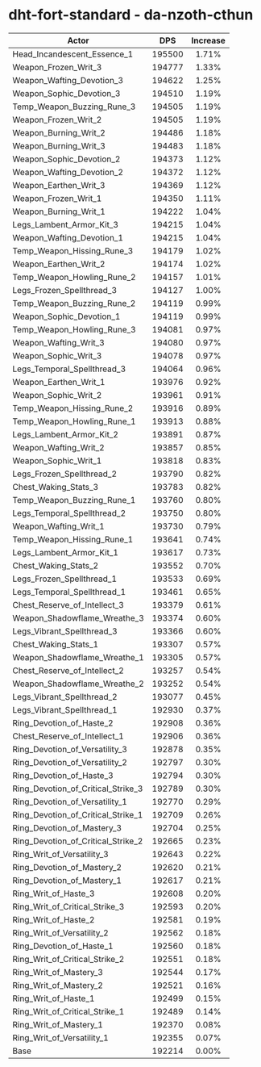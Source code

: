 # dht-fort-standard - da-nzoth-cthun
| Actor | DPS | Increase |
|---|:---:|:---:|
|Head_Incandescent_Essence_1|195500|1.71%|
|Weapon_Frozen_Writ_3|194777|1.33%|
|Weapon_Wafting_Devotion_3|194622|1.25%|
|Weapon_Sophic_Devotion_3|194510|1.19%|
|Temp_Weapon_Buzzing_Rune_3|194505|1.19%|
|Weapon_Frozen_Writ_2|194505|1.19%|
|Weapon_Burning_Writ_2|194486|1.18%|
|Weapon_Burning_Writ_3|194483|1.18%|
|Weapon_Sophic_Devotion_2|194373|1.12%|
|Weapon_Wafting_Devotion_2|194372|1.12%|
|Weapon_Earthen_Writ_3|194369|1.12%|
|Weapon_Frozen_Writ_1|194350|1.11%|
|Weapon_Burning_Writ_1|194222|1.04%|
|Legs_Lambent_Armor_Kit_3|194215|1.04%|
|Weapon_Wafting_Devotion_1|194215|1.04%|
|Temp_Weapon_Hissing_Rune_3|194179|1.02%|
|Weapon_Earthen_Writ_2|194174|1.02%|
|Temp_Weapon_Howling_Rune_2|194157|1.01%|
|Legs_Frozen_Spellthread_3|194127|1.00%|
|Temp_Weapon_Buzzing_Rune_2|194119|0.99%|
|Weapon_Sophic_Devotion_1|194119|0.99%|
|Temp_Weapon_Howling_Rune_3|194081|0.97%|
|Weapon_Wafting_Writ_3|194080|0.97%|
|Weapon_Sophic_Writ_3|194078|0.97%|
|Legs_Temporal_Spellthread_3|194064|0.96%|
|Weapon_Earthen_Writ_1|193976|0.92%|
|Weapon_Sophic_Writ_2|193961|0.91%|
|Temp_Weapon_Hissing_Rune_2|193916|0.89%|
|Temp_Weapon_Howling_Rune_1|193913|0.88%|
|Legs_Lambent_Armor_Kit_2|193891|0.87%|
|Weapon_Wafting_Writ_2|193857|0.85%|
|Weapon_Sophic_Writ_1|193818|0.83%|
|Legs_Frozen_Spellthread_2|193790|0.82%|
|Chest_Waking_Stats_3|193783|0.82%|
|Temp_Weapon_Buzzing_Rune_1|193760|0.80%|
|Legs_Temporal_Spellthread_2|193750|0.80%|
|Weapon_Wafting_Writ_1|193730|0.79%|
|Temp_Weapon_Hissing_Rune_1|193641|0.74%|
|Legs_Lambent_Armor_Kit_1|193617|0.73%|
|Chest_Waking_Stats_2|193552|0.70%|
|Legs_Frozen_Spellthread_1|193533|0.69%|
|Legs_Temporal_Spellthread_1|193461|0.65%|
|Chest_Reserve_of_Intellect_3|193379|0.61%|
|Weapon_Shadowflame_Wreathe_3|193374|0.60%|
|Legs_Vibrant_Spellthread_3|193366|0.60%|
|Chest_Waking_Stats_1|193307|0.57%|
|Weapon_Shadowflame_Wreathe_1|193305|0.57%|
|Chest_Reserve_of_Intellect_2|193257|0.54%|
|Weapon_Shadowflame_Wreathe_2|193252|0.54%|
|Legs_Vibrant_Spellthread_2|193077|0.45%|
|Legs_Vibrant_Spellthread_1|192930|0.37%|
|Ring_Devotion_of_Haste_2|192908|0.36%|
|Chest_Reserve_of_Intellect_1|192906|0.36%|
|Ring_Devotion_of_Versatility_3|192878|0.35%|
|Ring_Devotion_of_Versatility_2|192797|0.30%|
|Ring_Devotion_of_Haste_3|192794|0.30%|
|Ring_Devotion_of_Critical_Strike_3|192789|0.30%|
|Ring_Devotion_of_Versatility_1|192770|0.29%|
|Ring_Devotion_of_Critical_Strike_1|192709|0.26%|
|Ring_Devotion_of_Mastery_3|192704|0.25%|
|Ring_Devotion_of_Critical_Strike_2|192665|0.23%|
|Ring_Writ_of_Versatility_3|192643|0.22%|
|Ring_Devotion_of_Mastery_2|192620|0.21%|
|Ring_Devotion_of_Mastery_1|192617|0.21%|
|Ring_Writ_of_Haste_3|192608|0.20%|
|Ring_Writ_of_Critical_Strike_3|192593|0.20%|
|Ring_Writ_of_Haste_2|192581|0.19%|
|Ring_Writ_of_Versatility_2|192562|0.18%|
|Ring_Devotion_of_Haste_1|192560|0.18%|
|Ring_Writ_of_Critical_Strike_2|192551|0.18%|
|Ring_Writ_of_Mastery_3|192544|0.17%|
|Ring_Writ_of_Mastery_2|192521|0.16%|
|Ring_Writ_of_Haste_1|192499|0.15%|
|Ring_Writ_of_Critical_Strike_1|192489|0.14%|
|Ring_Writ_of_Mastery_1|192370|0.08%|
|Ring_Writ_of_Versatility_1|192355|0.07%|
|Base|192214|0.00%|
